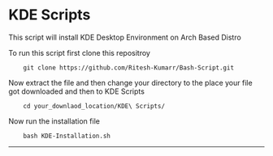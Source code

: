 # KDE Scripts

This script will install KDE Desktop Environment on Arch Based Distro

To run this script first clone this repositroy

        git clone https://github.com/Ritesh-Kumarr/Bash-Script.git

Now extract the file and then change your directory to the place your file got downloaded and then to KDE Scripts

        cd your_downlaod_location/KDE\ Scripts/

Now run the installation file

        bash KDE-Installation.sh

***********************************************************************************************************************************************************
